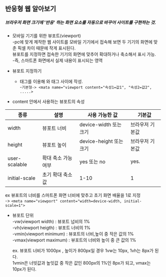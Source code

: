 ## 반응형 웹 알아보기  
##### 브라우저 화면 크기에 '반응' 하는 화면 요소를 자동으로 바꾸어 사이트를 구현하는 것.  

* 모바일 기기를 위한 뷰포트(viewport)  
  -pc에 맞게 제작한 웹 사이트를 모바일 기기에서 접속해 보면 두 기기의 화면에 맞춘 픽셀 차이 때문에 작게 표시된다.  
   뷰포트를 지정하면 접속한 기기의 화면에 맞추어 확대하거나 축소해서 표시 가능.  
  -즉, 스마트폰 화면에서 실제 내용이 표시되는 영역  

* 뷰포트 지정하기  
  - <meta> 태그를 이용해 <head> 와 </head> 태그 사이에 작성.  
  -`기본형-> <mata name="viewport content="속성1=값1", "속성2=값2", .....>`  
  
* content 안에서 사용하는 뷰포트의 속성  

 |  종류 |  설명     |     사용 가능한 값     |    기본값   |
 |------|----------|--------------------|------------|
 width | 뷰포트 너비 |device-width 또는 크기 | 브라우저 기본값  
 height | 뷰포트 높이| device-height 또는 크기 |브라우저 기본값  
 user-scalable | 확대 축소 가능 여부| yes 또는 no |yes. 
 initial-scale |초기 확대 축소 값 | 1-10 |1

 ex 뷰포트의 너비를 스마트폰 화면 너비에 맞추고 초기 화면 배율을 1로 지정  
   -> `<meta name="viewport" content="width=device-width, initial-scale=1">`
   
* 뷰포트 단위  
  -vw(viewport width) : 뷰포트 넙비의 1%  
  -vh(viewport heigth) : 뷰포트 너비의 1%  
  -vmin(viewport minimum) : 뷰포트의 너비,높이 중 작은 값의 1%  
  -vmax(viewport maximum) : 뷰포트의 너비와 높이 중 큰 값의 1%  

   ex. 뷰포트 너비가 1000px , 높이가 800px일 경우 1vw는 10px, 1vh는 8px가 된다.  
       1vmin은 너빗값과 높잇값 중 작은 값인 800px의 1%인 8px가 되고, vmax는 10px가 된다.  



